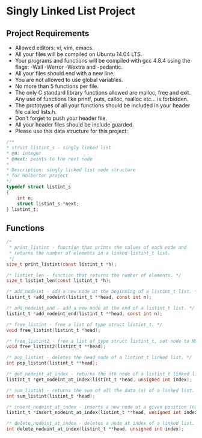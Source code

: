 # Singly Linked List Project

## Project Requirements
* Allowed editors: vi, vim, emacs.
* All your files will be compiled on Ubuntu 14.04 LTS.
* Your programs and functions will be compiled with gcc 4.8.4 using the flags:
  -Wall -Werror -Wextra and -pedantic.
* All your files should end with a new line.
* You are not allowed to use global variables.
* No more than 5 functions per file.
* The only C standard library functions allowed are malloc, free and exit.
  Any use of functions like printf, puts, calloc, realloc etc... is forbidden.
* The prototypes of all your functions should be included
  in your header file called lists.h.
* Don't forget to push your header file.
* All your header files should be include guarded.
* Please use this data structure for this project:

```c
/**
* struct listint_s - singly linked list
* @n: integer
* @next: points to the next node
*
* Description: singly linked list node structure
* for Holberton project
*/
typedef struct listint_s
{
	int n;
	struct listint_s *next;
} listint_t;
```

## Functions
```c
/*
 * print_listint - function that prints the values of each node and
 * returns the number of elements in a linked listint_t list.
 */
size_t print_listint(const listint_t *h);
```

```c
/* listint_len - function that returns the number of elements. */
size_t listint_len(const listint_t *h);
```

```c
/* add_nodeint - add a new node at the beginning of a listint_t list. */
listint_t *add_nodeint(listint_t **head, const int n);
```

```c
/* add_nodeint_end - add a new node at the end of a listint_t list. */
listint_t *add_nodeint_end(listint_t **head, const int n);
```

```c
/* free_listint - free a list of type struct listint_t. */
void free_listint(listint_t *head);
```

```c
/* free_listint2 - free a list of type struct listint_t, set node to NULL. */
void free_listint2(listint_t **head);
```

```c
/* pop_listint - deletes the head node of a listint_t linked list. */
int pop_listint(listint_t **head);
```

```c
/* get_nodeint_at_index - returns the nth node of a listint_t linked list. */
listint_t *get_nodeint_at_index(listint_t *head, unsigned int index);
```

```c
/* sum_listint - returns the sum of all the data (n) of a linked list. */
int sum_listint(listint_t *head);
```

```c
/* insert_nodeint_at_index - inserts a new node at a given position (n). */
listint_t *insert_nodeint_at_index(listint_t **head, unsigned int index, int n);

```

```c
/* delete_nodeint_at_index - deletes a node at index of a linked list. */
int delete_nodeint_at_index(listint_t **head, unsigned int index);
```
